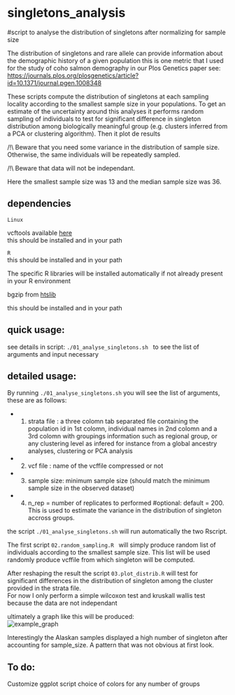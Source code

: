 # singletons_analysis

#script to analyse the distribution of singletons after normalizing for sample size

The distribution of singletons and rare allele can provide information about the demographic history of a given population this is one metric that I used for the study of coho salmon demography in our Plos Genetics paper see:  https://journals.plos.org/plosgenetics/article?id=10.1371/journal.pgen.1008348

These scripts compute the distribution of singletons at each sampling locality according to the smallest sample size in your populations.
To get an estimate of the uncertainty around this analyses it performs random sampling of individuals to test for significant difference in singleton distribution among biologically meaningful group (e.g. clusters inferred from a PCA or clustering algorithm).
Then it plot de results  

/!\ Beware that you need some variance in the distribution of sample size. Otherwise, the same individuals will be repeatedly sampled.  

/!\ Beware that data will not be independant.  

Here the smallest sample size was 13 and the median sample size was 36.


## dependencies 

```Linux```  

vcftools available [here](https://github.com/vcftools/vcftools.git)  
this should be installed and in your path 
 
```R```  
this should be installed and in your path  

The specific R libraries will be installed automatically if not already present in your R environment

bgzip from [htslib](https://www.htslib.org/doc/bgzip.html) 

this should be installed and in your path


## quick usage:

see details in script:
```./01_analyse_singletons.sh ``` to see the list of arguments and input necessary

## detailed usage: 

By running ```./01_analyse_singletons.sh``` you will see the list of arguments, these are as follows:  

 * 1. strata file : a three colomn tab separated file containing the population id in 1st colomn, individual names in 2nd colomn and a 3rd colomn with groupings information such as regional group, or any clustering level as infered for instance from a global ancestry analyses, clustering or PCA analysis
 * 2. vcf file : name of the vcffile compressed or not
 * 3. sample size: minimum sample size (should match the minimum sample size in the 
    observed dataset)
 * 4. n_rep = number of replicates to performed #optional: default = 200. This is used to estimate the variance in the distribution of singleton accross groups.

the script ```./01_analyse_singletons.sh``` will run automatically the two Rscript. 
 
The first script ```02.random_sampling.R ```  will simply produce random list of individuals according to the smallest sample size.
This list will be used randomly produce vcffile from which singleton will be computed. 

After reshaping the result the script ```03.plot_distrib.R``` will test for significant differences in the distribution of singleton among the cluster provided in the strata file.  
For now I only perform a simple wilcoxon test and kruskall wallis test because the data are not independant

ultimately a graph like this will be produced:  
![example_graph](https://github.com/QuentinRougemont/singletons_analysis/blob/main/pictures/example_plot.png)  

Interestingly the Alaskan samples displayed a high number of singleton after accounting for sample_size. A pattern that was not obvious at first look.
 

## To do:
Customize ggplot script choice of colors for any number of groups
